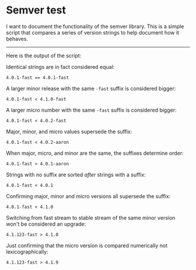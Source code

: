 # Semver test

I want to document the functionality of the semver library.
This is a simple script that compares a series of version strings to help document how it behaves.

---

Here is the output of the script:

Identical strings are in fact considered equal:

`4.0.1-fast == 4.0.1-fast`

A larger minor release with the same `-fast` suffix is considered bigger:

`4.0.1-fast < 4.1.0-fast`

A larger micro number with the same `-fast` suffix is considered bigger:

`4.0.1-fast < 4.0.2-fast`

Major, minor, and micro values supersede the suffix:

`4.0.1-fast < 4.0.2-aaron`

When major, micro, and minor are the same, the suffixes determine order:

`4.0.1-fast > 4.0.1-aaron`

Strings with no suffix are sorted *after* strings with a suffix:

`4.0.1-fast < 4.0.1`

Confirming major, minor and micro versions all supersede the suffix:

`4.0.1-fast < 4.1.0`

Switching from fast stream to stable stream of the same minor version won't be considered an upgrade:

`4.1.123-fast > 4.1.0`

Just confirming that the micro version is compared numerically not lexicographically:

`4.1.123-fast > 4.1.9`
